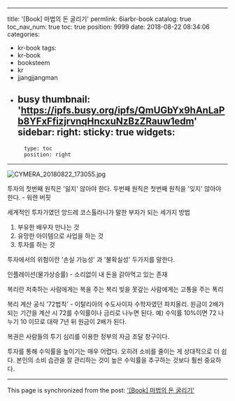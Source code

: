 
---
title: '[Book] 마법의 돈 굴리기'
permlink: 6iarbr-book
catalog: true
toc_nav_num: true
toc: true
position: 9999
date: 2018-08-22 08:34:06
categories:
- kr-book
tags:
- kr-book
- booksteem
- kr
- jjangjjangman
- busy
thumbnail: 'https://ipfs.busy.org/ipfs/QmUGbYx9hAnLaPb8YFxFfizjrvnqHncxuNzBzZRauw1edm'
sidebar:
    right:
        sticky: true
widgets:
    -
        type: toc
        position: right
---


![CYMERA_20180822_173055.jpg](https://ipfs.busy.org/ipfs/QmUGbYx9hAnLaPb8YFxFfizjrvnqHncxuNzBzZRauw1edm)

투자의 첫번째 원칙은 
'잃지' 않아야 한다.
두번째 원칙은 첫번째 원칙을 
'잊지' 않아야 한다. - 워렌 버핏

세계적인 투자가였던 
앙드레 코스톨라니가 말한
부자가 되는 세가지 방법
1) 부유한 배우자 만나는 것
2) 유망한 아이템으로 사업을 하는 것
3) 투자를 하는 것

투자에서의 위험이란
'손실 가능성' 과 '불확실성' 두가지를 말한다.

인플레이션(물가상승률) - 소리없이 내 돈을 갉아먹고 있는 존재

복리란 저축하는 사람에게는 복을 주는 복리
빚을 못갚는 사람에게는 고통을 주는 폭리

복리 계산 공식 '72법칙' - 이탈리아의 수도사이자 수학자였던 파치올리.
원금이 2배가 되는 기간을 계산 시
72를 수익률이나 금리로 나누면 된다.
예) 수익률 10%이면 72 나누기 10 이므로 대략 7년 뒤 원금이 2배가 된다.

복권은 사람들의 투기 심리를 이용한
정부의 자금 조달 창구이다.

투자를 통해 수익률을 
높이기는 매우 어렵다.
오히려 소비를 줄이는 게 
상대적으로 더 쉽다.
본인의 소비 습관을 잘 관리하는 것이
높은 수익률을 추구하는 것보다 
훨씬 중요하다.

- - -

This page is synchronized from the post: ['[Book] 마법의 돈 굴리기'](https://steemit.com/@lucky2015/6iarbr-book)
